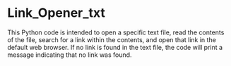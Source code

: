 # Link_Opener_txt

This Python code is intended to open a specific text file, read the contents of the file, search for a link within the contents, and open that link in the default web browser. If no link is found in the text file, the code will print a message indicating that no link was found.
